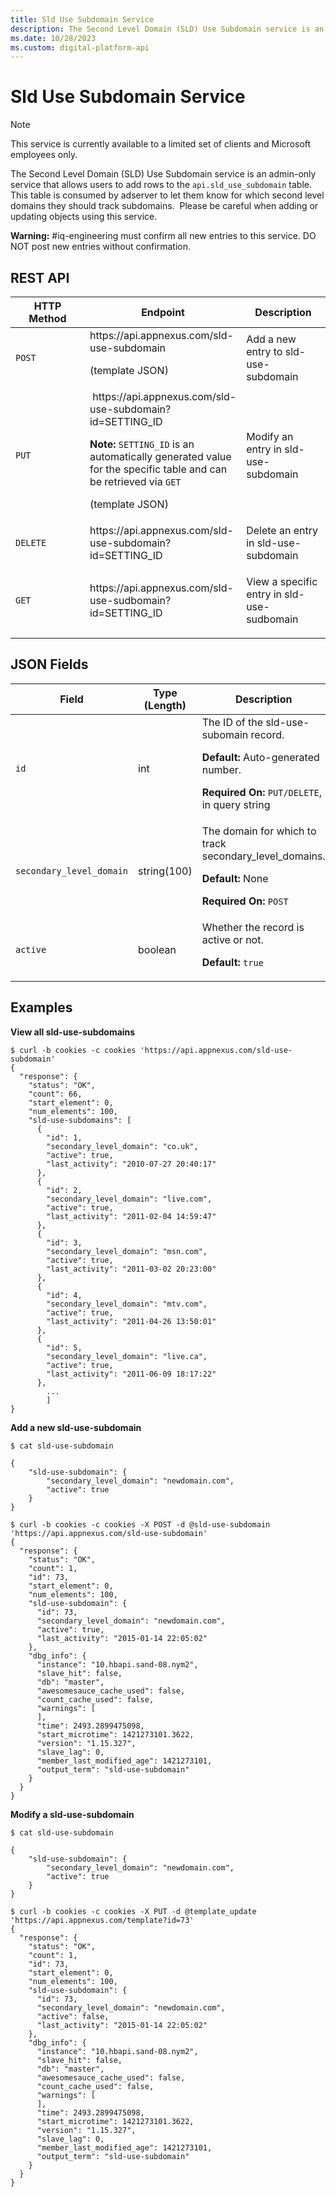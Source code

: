 ```yaml
---
title: Sld Use Subdomain Service
description: The Second Level Domain (SLD) Use Subdomain service is an admin-only service that allows users to add rows to the `api.sld_use_subdomain` table.
ms.date: 10/28/2023
ms.custom: digital-platform-api
---
```



# Sld Use Subdomain Service

> [!NOTE]
> This service is currently available to a limited set of clients and Microsoft employees only.


The Second Level Domain (SLD) Use Subdomain service is an admin-only
service that allows users to add rows to the `api.sld_use_subdomain`
table. This table is consumed by adserver to let them know for which
second level domains they should track subdomains.  Please be careful
when adding or updating objects using this service.



<b>Warning:</b> \#iq-engineering must confirm
all new entries to this service. DO NOT post new entries without
confirmation.





## REST API



<table class="table frame-all" style="width:100%;">
<colgroup>
<col style="width: 33%" />
<col style="width: 33%" />
<col style="width: 33%" />
</colgroup>
<thead class="thead">
<tr class="header row">
<th id="ID-00003a5f__entry__1" class="entry colsep-1 rowsep-1">HTTP
Method</th>
<th id="ID-00003a5f__entry__2"
class="entry colsep-1 rowsep-1">Endpoint</th>
<th id="ID-00003a5f__entry__3"
class="entry colsep-1 rowsep-1">Description</th>
</tr>
</thead>
<tbody class="tbody">
<tr class="odd row">
<td class="entry colsep-1 rowsep-1"
headers="ID-00003a5f__entry__1"><code class="ph codeph">POST</code></td>
<td class="entry colsep-1 rowsep-1"
headers="ID-00003a5f__entry__2">https://api.<span
class="ph">appnexus.com/sld-use-subdomain<br />
&#10;<p>(template JSON)</p></td>
<td class="entry colsep-1 rowsep-1" headers="ID-00003a5f__entry__3">Add
a new entry to sld-use-subdomain</td>
</tr>
<tr class="even row">
<td class="entry colsep-1 rowsep-1"
headers="ID-00003a5f__entry__1"><code class="ph codeph">PUT</code></td>
<td class="entry colsep-1 rowsep-1"
headers="ID-00003a5f__entry__2"> https://api.<span
class="ph">appnexus.com/sld-use-subdomain?id=SETTING_ID

<b>Note:</b> <code
class="ph codeph">SETTING_ID</code> is an automatically generated value
for the specific table and can be retrieved via <code
class="ph codeph">GET</code><br />
&#10;<p>(template JSON)</p>
</td>
<td class="entry colsep-1 rowsep-1"
headers="ID-00003a5f__entry__3">Modify an entry in
sld-use-subdomain</td>
</tr>
<tr class="odd row">
<td class="entry colsep-1 rowsep-1"
headers="ID-00003a5f__entry__1"><code
class="ph codeph">DELETE</code></td>
<td class="entry colsep-1 rowsep-1"
headers="ID-00003a5f__entry__2">https://api.<span
class="ph">appnexus.com/sld-use-subdomain?id=SETTING_ID</td>
<td class="entry colsep-1 rowsep-1"
headers="ID-00003a5f__entry__3">Delete an entry in
sld-use-subdomain</td>
</tr>
<tr class="even row">
<td class="entry colsep-1 rowsep-1"
headers="ID-00003a5f__entry__1"><code class="ph codeph">GET</code></td>
<td class="entry colsep-1 rowsep-1"
headers="ID-00003a5f__entry__2">https://api.<span
class="ph">appnexus.com/sld-use-sudbomain?id=SETTING_ID</td>
<td class="entry colsep-1 rowsep-1"
headers="ID-00003a5f__entry__3"><p>View a specific entry in
sld-use-sudbomain</p></td>
</tr>
</tbody>
</table>







## JSON Fields

<table class="table">
<thead class="thead">
<tr class="header row">
<th id="ID-00003a5f__entry__16"
class="entry colsep-1 rowsep-1">Field</th>
<th id="ID-00003a5f__entry__17" class="entry colsep-1 rowsep-1">Type
(Length)</th>
<th id="ID-00003a5f__entry__18"
class="entry colsep-1 rowsep-1">Description</th>
</tr>
</thead>
<tbody class="tbody">
<tr class="odd row">
<td class="entry colsep-1 rowsep-1"
headers="ID-00003a5f__entry__16"><code class="ph codeph">id</code></td>
<td class="entry colsep-1 rowsep-1"
headers="ID-00003a5f__entry__17">int</td>
<td class="entry colsep-1 rowsep-1" headers="ID-00003a5f__entry__18">The
ID of the sld-use-subomain record.
<p><strong>Default:</strong> Auto-generated number.</p>
<p><strong>Required On:</strong> <code
class="ph codeph">PUT/DELETE</code>, in query string</p></td>
</tr>
<tr class="even row">
<td class="entry colsep-1 rowsep-1"
headers="ID-00003a5f__entry__16"><code
class="ph codeph">secondary_level_domain</code></td>
<td class="entry colsep-1 rowsep-1"
headers="ID-00003a5f__entry__17">string(100)</td>
<td class="entry colsep-1 rowsep-1" headers="ID-00003a5f__entry__18">The
domain for which to track secondary_level_domains.
<p><strong>Default:</strong> None</p>
<p><strong>Required On:</strong> <code
class="ph codeph">POST</code></p></td>
</tr>
<tr class="odd row">
<td class="entry colsep-1 rowsep-1"
headers="ID-00003a5f__entry__16"><code
class="ph codeph">active</code></td>
<td class="entry colsep-1 rowsep-1"
headers="ID-00003a5f__entry__17">boolean</td>
<td class="entry colsep-1 rowsep-1"
headers="ID-00003a5f__entry__18">Whether the record is active or not.
<p><strong>Default:</strong> <code
class="ph codeph">true</code></p></td>
</tr>
</tbody>
</table>





## Examples

**View all sld-use-subdomains**

``` pre
$ curl -b cookies -c cookies 'https://api.appnexus.com/sld-use-subdomain'
{
  "response": {
    "status": "OK",
    "count": 66,
    "start_element": 0,
    "num_elements": 100,
    "sld-use-subdomains": [
      {
        "id": 1,
        "secondary_level_domain": "co.uk",
        "active": true,
        "last_activity": "2010-07-27 20:40:17"
      },
      {
        "id": 2,
        "secondary_level_domain": "live.com",
        "active": true,
        "last_activity": "2011-02-04 14:59:47"
      },
      {
        "id": 3,
        "secondary_level_domain": "msn.com",
        "active": true,
        "last_activity": "2011-03-02 20:23:00"
      },
      {
        "id": 4,
        "secondary_level_domain": "mtv.com",
        "active": true,
        "last_activity": "2011-04-26 13:50:01"
      },
      {
        "id": 5,
        "secondary_level_domain": "live.ca",
        "active": true,
        "last_activity": "2011-06-09 18:17:22"
      },
        ...
        ]
}
```



**Add a new sld-use-subdomain**

``` pre
$ cat sld-use-subdomain

{
    "sld-use-subdomain": {
        "secondary_level_domain": "newdomain.com",
        "active": true
    }
}
```



``` pre
$ curl -b cookies -c cookies -X POST -d @sld-use-subdomain 'https://api.appnexus.com/sld-use-subdomain'
{
  "response": {
    "status": "OK",
    "count": 1,
    "id": 73,
    "start_element": 0,
    "num_elements": 100,
    "sld-use-subdomain": {
      "id": 73,
      "secondary_level_domain": "newdomain.com",
      "active": true,
      "last_activity": "2015-01-14 22:05:02"
    },
    "dbg_info": {
      "instance": "10.hbapi.sand-08.nym2",
      "slave_hit": false,
      "db": "master",
      "awesomesauce_cache_used": false,
      "count_cache_used": false,
      "warnings": [
      ],
      "time": 2493.2899475098,
      "start_microtime": 1421273101.3622,
      "version": "1.15.327",
      "slave_lag": 0,
      "member_last_modified_age": 1421273101,
      "output_term": "sld-use-subdomain"
    }
  }
}
```



**Modify a sld-use-subdomain**

``` pre
$ cat sld-use-subdomain
 
{
    "sld-use-subdomain": {
        "secondary_level_domain": "newdomain.com",
        "active": true
    }
}
```



``` pre
$ curl -b cookies -c cookies -X PUT -d @template_update 'https://api.appnexus.com/template?id=73'
{
  "response": {
    "status": "OK",
    "count": 1,
    "id": 73,
    "start_element": 0,
    "num_elements": 100,
    "sld-use-subdomain": {
      "id": 73,
      "secondary_level_domain": "newdomain.com",
      "active": false,
      "last_activity": "2015-01-14 22:05:02"
    },
    "dbg_info": {
      "instance": "10.hbapi.sand-08.nym2",
      "slave_hit": false,
      "db": "master",
      "awesomesauce_cache_used": false,
      "count_cache_used": false,
      "warnings": [
      ],
      "time": 2493.2899475098,
      "start_microtime": 1421273101.3622,
      "version": "1.15.327",
      "slave_lag": 0,
      "member_last_modified_age": 1421273101,
      "output_term": "sld-use-subdomain"
    }
  }
}
```






